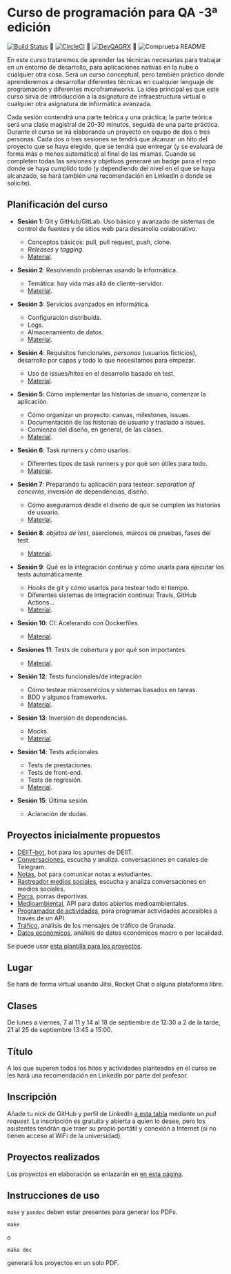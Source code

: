 # Curso de programación para QA -3ª edición

[![Build Status](https://travis-ci.com/JJ/curso-tdd.svg?branch=master)](https://travis-ci.com/JJ/curso-tdd)
💟
[![CircleCI](https://circleci.com/gh/JJ/curso-tdd/tree/master.svg?style=svg)](https://circleci.com/gh/JJ/curso-tdd/tree/master)
💟
[![DevQAGRX](https://img.shields.io/badge/DevQAGRX-blueviolet?style=for-the-badge&logo=Git)](https://github.com/JJ/curso-tdd)
💟
![Comprueba README](https://github.com/JJ/curso-tdd/workflows/Comprueba%20README/badge.svg)

En este curso trataremos de aprender las técnicas necesarias para
trabajar en un entorno de desarrollo, para aplicaciones nativas en la
nube o cualquier otra cosa. Será un curso conceptual, pero también
práctico donde aprenderemos a desarrollar diferentes técnicas en
cualquier lenguaje de programación y diferentes microframeworks. La idea principal es que este curso sirva de introducción a la asignatura de infraestructura virtual o cualquier otra asignatura de informática avanzada.

Cada sesión contendrá una parte teórica y una práctica; la parte
teórica será una clase magistral de 20-30 minutos, seguida de una
parte práctica. Durante el curso se irá elaborando un proyecto en
equipo de dos o tres personas. Cada dos o tres sesiones se tendrá que
alcanzar un hito del proyecto que se haya elegido, que se tendrá que
entregar (y se evaluará de forma más o menos automática) al final de
las mismas. Cuando se completen todas las sesiones y objetivos
generaré un badge para el repo donde se haya cumplido todo (y
dependiendo del nivel en el que se haya alcanzado, se hará también una
recomendación en LinkedIn o donde se solicite).


## Planificación del curso

* **Sesión 1**: Git y GitHub/GitLab. Uso básico y avanzado de sistemas de control de fuentes y de sitios web para desarrollo colaborativo.
  * Conceptos básicos: pull, pull request, push, clone.
  * *Releases* y *tagging*.
  * [Material](temas/git.md).

* **Sesión 2**: Resolviendo problemas usando la informática.
  * Temática: hay vida más allá de cliente-servidor.
  * [Material](temas/aplicaciones.md).

* **Sesión 3**: Servicios avanzados en informática.
  * Configuración distribuida.
  * Logs.
  * Almacenamiento de datos.
  * [Material](temas/servicios.md).

* **Sesión 4**: Requisitos funcionales,
  *personas* (usuarios ficticios), desarrollo por capas y todo lo que necesitamos para empezar.
  * Uso de issues/hitos en el desarrollo basado en test.
  * [Material](temas/diseño.md).

* **Sesión 5**: Cómo implementar las historias de usuario, comenzar la
  aplicación.
    * Cómo organizar un proyecto: canvas, milestones, issues.
    * Documentación de las historias de usuario y traslado a issues.
    * Comienzo del diseño, en general, de las clases.
    * [Material](temas/a-programar.md).

* **Sesión 6**: Task runners y cómo usarlos.
  * Diferentes tipos de task runners y por qué son útiles para todo.
  * [Material](temas/hacia-tests-unitarios.md).

* **Sesión 7**: Preparando tu aplicación para testear: *separation of concerns*, inversión de dependencias, diseño.
  * Cómo asegurarnos desde el diseño de que se cumplen las historias de usuario.
  * [Material](temas/hacia-tests-unitarios.md).

* **Sesión 8**:  *objetos de test*, aserciones, marcos de pruebas,
  fases del test.
  * [Material](temas/tests-unitarios.md).

* **Sesión 9**: Qué es la integración continua y cómo usarla para ejecutar los tests automáticamente.
  * *Hooks* de git y cómo usarlos para testear todo el tiempo.
  * Diferentes sistemas de integración continua: Travis, GitHub Actions...
  * [Material](temas/CI.md).

* **Sesión 10**:  CI: Acelerando con Dockerfiles.
  * [Material](temas/CI.md#acelerando-los-tests).

* **Sesiones 11**: Tests de cobertura y por qué son importantes.
  * [Material](temas/cobertura.md).

* **Sesión 12**: Tests funcionales/de integración
  * Cómo testear microservicios y sistemas basados en tareas.
  * BDD y algunos frameworks.
  * [Material](temas/integración.md).

* **Sesión 13**: Inversión de dependencias.
  * Mocks.
  * [Material](temas/inversión.md).

* **Sesión 14**: Tests adicionales
  * Tests de prestaciones.
  * Tests de front-end.
  * Tests de regresión.
  * [Material](temas/qa.md).

* **Sesión 15**: Última sesión.
  * Aclaración de dudas.


## Proyectos inicialmente propuestos

* [DEIIT-bot](proyectos/deiit-bot.md), bot para los apuntes de DEIIT.
* [Conversaciones](proyectos/conversaciones.md), escucha y analiza.
  conversaciones en canales de Telegram.
* [Notas](proyectos/notas.md), bot para comunicar notas a estudiantes.
* [Rastreador medios sociales](proyectos/rastreador-social-media.md), escucha y analiza
  conversaciones en medios sociales.
* [Porra](proyectos/porra.md), porras deportivas.
* [Medioambiental](proyectos/medioambiental.md), API para datos
  abiertos medioambientales.
* [Programador de actividades](proyectos/programador-actividades.md),
  para programar actividades accesibles a través de un API.
* [Tráfico](proyectos/tráfico.md), análisis de los mensajes de tráfico
  de Granada.
* [Datos económicos](proyectos/económicos.md), análisis de datos económicos macro o por localidad.

Se puede
usar
[esta plantilla para los proyectos](https://github.com/JJ/curso-qa-template).

## Lugar

Se hará de forma virtual usando Jitsi, Rocket Chat o alguna plataforma libre.

## Clases

De lunes a viernes, 7 al 11 y 14 al 18 de septiembre de 12:30 a 2 de la tarde, 21 al 25 de septiembre 13:45 a 15:00.

## Título

A los que superen todos los hitos y actividades planteados en el curso se les hará una recomendación en LinkedIn por parte del profesor.

## Inscripción

Añade tu nick de GitHub y perfil de LinkedIn [a esta tabla](asistentes.md) mediante un *pull request*. La inscripción es gratuita y abierta a quien lo desee, pero los asistentes tendrán que traer su propio portátil y conexión a Internet (si no tienen acceso al WiFi de la universidad).

## Proyectos realizados

Los proyectos en elaboración se enlazarán en [en esta página](proyectos).


## Instrucciones de uso

`make` y `pandoc` deben estar presentes para generar los PDFs.

    make

o

	make doc

generará los proyectos en un solo PDF.

